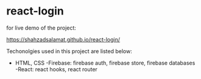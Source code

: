 # react-login

for live demo of the project: 

https://shahzadsalamat.github.io/react-login/

Techonolgies used in this project are listed below:
- HTML, CSS
-Firebase: firebase auth, firebase store, firebase databases
-React: react hooks, react router
